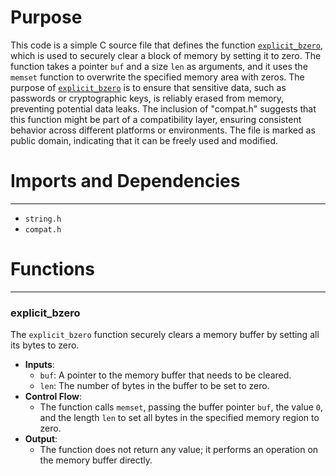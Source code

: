 # Purpose
This code is a simple C source file that defines the function [`explicit_bzero`](#explicit_bzero), which is used to securely clear a block of memory by setting it to zero. The function takes a pointer `buf` and a size `len` as arguments, and it uses the `memset` function to overwrite the specified memory area with zeros. The purpose of [`explicit_bzero`](#explicit_bzero) is to ensure that sensitive data, such as passwords or cryptographic keys, is reliably erased from memory, preventing potential data leaks. The inclusion of "compat.h" suggests that this function might be part of a compatibility layer, ensuring consistent behavior across different platforms or environments. The file is marked as public domain, indicating that it can be freely used and modified.
# Imports and Dependencies

---
- `string.h`
- `compat.h`


# Functions

---
### explicit_bzero<!-- {{#callable:explicit_bzero}} -->
The `explicit_bzero` function securely clears a memory buffer by setting all its bytes to zero.
- **Inputs**:
    - `buf`: A pointer to the memory buffer that needs to be cleared.
    - `len`: The number of bytes in the buffer to be set to zero.
- **Control Flow**:
    - The function calls `memset`, passing the buffer pointer `buf`, the value `0`, and the length `len` to set all bytes in the specified memory region to zero.
- **Output**:
    - The function does not return any value; it performs an operation on the memory buffer directly.


